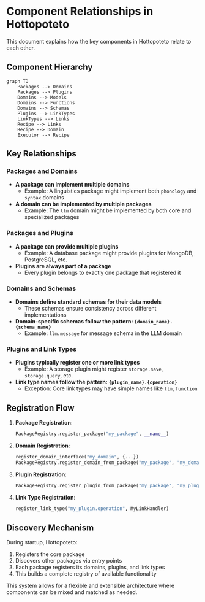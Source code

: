 # Component Relationships in Hottopoteto

This document explains how the key components in Hottopoteto relate to each other.

## Component Hierarchy

```mermaid
graph TD
    Packages --> Domains
    Packages --> Plugins
    Domains --> Models
    Domains --> Functions
    Domains --> Schemas
    Plugins --> LinkTypes
    LinkTypes --> Links
    Recipe --> Links
    Recipe --> Domain
    Executor --> Recipe
```

## Key Relationships

### Packages and Domains

- **A package can implement multiple domains**
  - Example: A linguistics package might implement both `phonology` and `syntax` domains
- **A domain can be implemented by multiple packages**
  - Example: The `llm` domain might be implemented by both core and specialized packages

### Packages and Plugins

- **A package can provide multiple plugins**
  - Example: A database package might provide plugins for MongoDB, PostgreSQL, etc.
- **Plugins are always part of a package**
  - Every plugin belongs to exactly one package that registered it

### Domains and Schemas

- **Domains define standard schemas for their data models**
  - These schemas ensure consistency across different implementations
- **Domain-specific schemas follow the pattern: `{domain_name}.{schema_name}`**
  - Example: `llm.message` for message schema in the LLM domain

### Plugins and Link Types

- **Plugins typically register one or more link types**
  - Example: A storage plugin might register `storage.save`, `storage.query`, etc.
- **Link type names follow the pattern: `{plugin_name}.{operation}`**
  - Exception: Core link types may have simple names like `llm`, `function`

## Registration Flow

1. **Package Registration**:
   ```python
   PackageRegistry.register_package("my_package", __name__)
   ```

2. **Domain Registration**:
   ```python
   register_domain_interface("my_domain", {...})
   PackageRegistry.register_domain_from_package("my_package", "my_domain", __name__)
   ```

3. **Plugin Registration**:
   ```python
   PackageRegistry.register_plugin_from_package("my_package", "my_plugin", __name__)
   ```

4. **Link Type Registration**:
   ```python
   register_link_type("my_plugin.operation", MyLinkHandler)
   ```

## Discovery Mechanism

During startup, Hottopoteto:

1. Registers the core package
2. Discovers other packages via entry points
3. Each package registers its domains, plugins, and link types
4. This builds a complete registry of available functionality

This system allows for a flexible and extensible architecture where components can be mixed and matched as needed.
